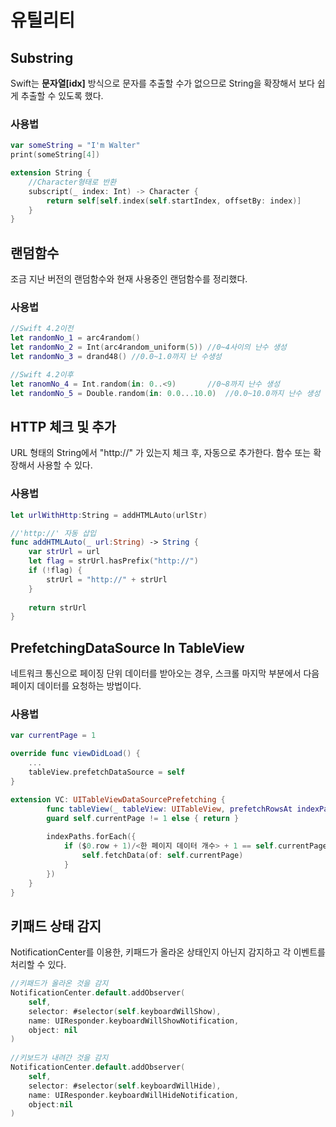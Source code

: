 # 유틸리티

## Substring
Swift는 **문자열[idx]** 방식으로 문자를 추출할 수가 없으므로 String을 확장해서 보다 쉽게 추출할 수 있도록 했다.

### 사용법
```swift
var someString = "I'm Walter"
print(someString[4])

extension String {
    //Character형태로 반환
    subscript(_ index: Int) -> Character {
        return self[self.index(self.startIndex, offsetBy: index)]
    }
}
```

## 랜덤함수
조금 지난 버전의 랜덤함수와 현재 사용중인 랜덤함수를 정리했다.

### 사용법
```swift
//Swift 4.2이전
let randomNo_1 = arc4random()
let randomNo_2 = Int(arc4random_uniform(5)) //0~4사이의 난수 생성
let randomNo_3 = drand48() //0.0~1.0까지 난 수생성

//Swift 4.2이후
let ranomNo_4 = Int.random(in: 0..<9)       //0~8까지 난수 생성
let randomNo_5 = Double.random(in: 0.0...10.0)  //0.0~10.0까지 난수 생성
```

## HTTP 체크 및 추가
URL 형태의 String에서 "http://" 가 있는지 체크 후, 자동으로 추가한다.
함수 또는 확장해서 사용할 수 있다.

### 사용법
```swift
let urlWithHttp:String = addHTMLAuto(urlStr)

//'http://' 자동 삽입
func addHTMLAuto(_ url:String) -> String {
    var strUrl = url
    let flag = strUrl.hasPrefix("http://")
    if (!flag) {
        strUrl = "http://" + strUrl
    }
    
    return strUrl
}
```

## PrefetchingDataSource In TableView
네트워크 통신으로 페이징 단위 데이터를 받아오는 경우, 스크롤 마지막 부분에서 다음 페이지 데이터를 요청하는 방법이다.

### 사용법
```swift
var currentPage = 1

override func viewDidLoad() {
    ...
    tableView.prefetchDataSource = self
}

extension VC: UITableViewDataSourcePrefetching {
        func tableView(_ tableView: UITableView, prefetchRowsAt indexPaths: [IndexPath]) {
        guard self.currentPage != 1 else { return }
        
        indexPaths.forEach({
            if ($0.row + 1)/<한 페이지 데이터 개수> + 1 == self.currentPage {
                self.fetchData(of: self.currentPage)
            }
        })
    }
}
```

## 키패드 상태 감지
NotificationCenter를 이용한, 키패드가 올라온 상태인지 아닌지 감지하고 각 이벤트를 처리할 수 있다.
```swift
//키패드가 올라온 것을 감지
NotificationCenter.default.addObserver(
    self,
    selector: #selector(self.keyboardWillShow),
    name: UIResponder.keyboardWillShowNotification,
    object: nil
)
    
//키보드가 내려간 것을 감지
NotificationCenter.default.addObserver(
    self,
    selector: #selector(self.keyboardWillHide),
    name: UIResponder.keyboardWillHideNotification,
    object:nil
)
```


